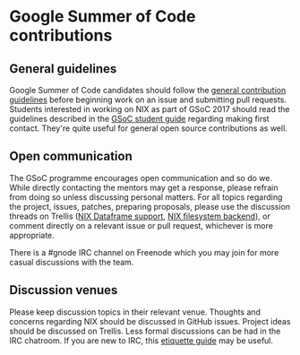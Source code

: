 Google Summer of Code contributions
===================================


General guidelines
------------------

Google Summer of Code candidates should follow the [general contribution guidelines](CONTRIBUTING.md) before beginning work on an issue and submitting pull requests.
Students interested in working on NIX as part of GSoC 2017 should read the guidelines described in the [GSoC student guide](http://write.flossmanuals.net/gsocstudentguide/making-first-contact/) regarding making first contact.
They're quite useful for general open source contributions as well.


Open communication
------------------

The GSoC programme encourages open communication and so do we.
While directly contacting the mentors may get a response, please refrain from doing so unless discussing personal matters.
For all topics regarding the project, issues, patches, preparing proposals, please use the discussion threads on Trellis ([NIX Dataframe support](https://www.trelliscience.com/#/discussions-about/13795/0/), [NIX filesystem backend](https://www.trelliscience.com/#/discussions-about/13796/0/)), or comment directly on a relevant issue or pull request, whichever is more appropriate.

There is a #gnode IRC channel on Freenode which you may join for more casual discussions with the team.


Discussion venues
-----------------

Please keep discussion topics in their relevant venue.
Thoughts and concerns regarding NIX should be discussed in GitHub issues.
Project ideas should be discussed on Trellis.
Less formal discussions can be had in the IRC chatroom.
If you are new to IRC, this [etiquette guide](https://github.com/fizerkhan/irc-etiquette) may be useful.

